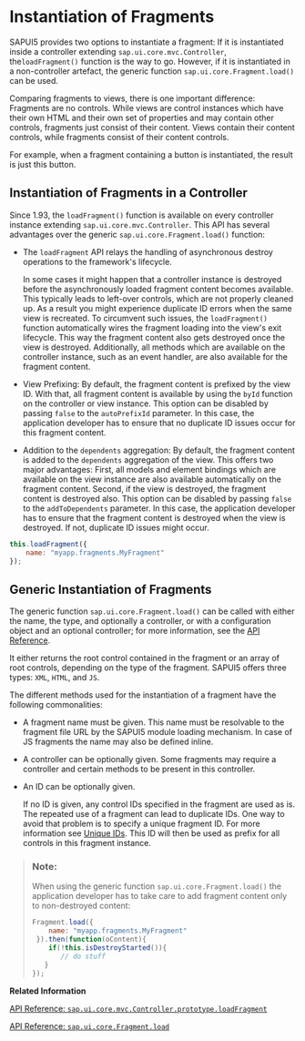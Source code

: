 <!-- loio04129b2798c447368f4c8922c3c33cd7 -->

# Instantiation of Fragments

SAPUI5 provides two options to instantiate a fragment: If it is instantiated inside a controller extending `sap.ui.core.mvc.Controller`, the`loadFragment()` function is the way to go. However, if it is instantiated in a non-controller artefact, the generic function `sap.ui.core.Fragment.load()` can be used.

Comparing fragments to views, there is one important difference: Fragments are no controls. While views are control instances which have their own HTML and their own set of properties and may contain other controls, fragments just consist of their content. Views contain their content controls, while fragments consist of their content controls.

For example, when a fragment containing a button is instantiated, the result is just this button.



<a name="loio04129b2798c447368f4c8922c3c33cd7__section_lby_wsx_lqb"/>

## Instantiation of Fragments in a Controller

Since 1.93, the `loadFragment()` function is available on every controller instance extending `sap.ui.core.mvc.Controller`. This API has several advantages over the generic `sap.ui.core.Fragment.load()` function:

-   The `loadFragment` API relays the handling of asynchronous destroy operations to the framework's lifecycle.

    In some cases it might happen that a controller instance is destroyed before the asynchronously loaded fragment content becomes available. This typically leads to left-over controls, which are not properly cleaned up. As a result you might experience duplicate ID errors when the same view is recreated. To circumvent such issues, the `loadFragment()` function automatically wires the fragment loading into the view's exit lifecycle. This way the fragment content also gets destroyed once the view is destroyed. Additionally, all methods which are available on the controller instance, such as an event handler, are also available for the fragment content.

-   View Prefixing: By default, the fragment content is prefixed by the view ID. With that, all fragment content is available by using the `byId` function on the controller or view instance. This option can be disabled by passing `false` to the `autoPrefixId` parameter. In this case, the application developer has to ensure that no duplicate ID issues occur for this fragment content.

-   Addition to the `dependents` aggregation: By default, the fragment content is added to the `dependents` aggregation of the view. This offers two major advantages: First, all models and element bindings which are available on the view instance are also available automatically on the fragment content. Second, if the view is destroyed, the fragment content is destroyed also. This option can be disabled by passing `false` to the `addToDependents` parameter. In this case, the application developer has to ensure that the fragment content is destroyed when the view is destroyed. If not, duplicate ID issues might occur.


```js
this.loadFragment({
    name: "myapp.fragments.MyFragment"
});
```



<a name="loio04129b2798c447368f4c8922c3c33cd7__section_wcr_5sx_lqb"/>

## Generic Instantiation of Fragments

The generic function `sap.ui.core.Fragment.load()` can be called with either the name, the type, and optionally a controller, or with a configuration object and an optional controller; for more information, see the [API Reference](https://ui5.sap.com/#/api/sap.ui.core.Fragment/methods/sap.ui.core.Fragment.load). 

It either returns the root control contained in the fragment or an array of root controls, depending on the type of the fragment. SAPUI5 offers three types: `XML`, `HTML`, and `JS`.

The different methods used for the instantiation of a fragment have the following commonalities:

-   A fragment name must be given. This name must be resolvable to the fragment file URL by the SAPUI5 module loading mechanism. In case of JS fragments the name may also be defined inline.
-   A controller can be optionally given. Some fragments may require a controller and certain methods to be present in this controller.
-   An ID can be optionally given.

    If no ID is given, any control IDs specified in the fragment are used as is. The repeated use of a fragment can lead to duplicate IDs. One way to avoid that problem is to specify a unique fragment ID. For more information see [Unique IDs](unique-ids-5da591c.md). This ID will then be used as prefix for all controls in this fragment instance.


> ### Note:  
> When using the generic function `sap.ui.core.Fragment.load()` the application developer has to take care to add fragment content only to non-destroyed content:
> 
> ```js
> Fragment.load({
>     name: "myapp.fragments.MyFragment"
>  }).then(function(oContent){
>     if(!this.isDestroyStarted()){
>        // do stuff
>    }
> });
> ```

**Related Information**  


[API Reference: `sap.ui.core.mvc.Controller.prototype.loadFragment`](https://ui5.sap.com/#/api/sap.ui.core.mvc.Controller/methods/loadFragment)

[API Reference: `sap.ui.core.Fragment.load`](https://ui5.sap.com/#/api/sap.ui.core.Fragment/methods/sap.ui.core.Fragment.load)

